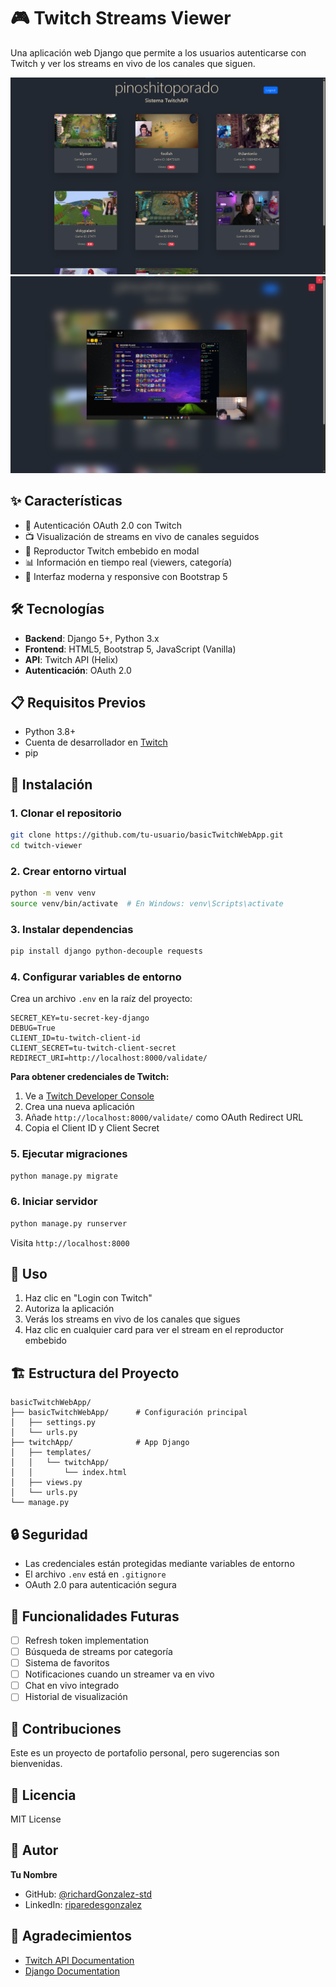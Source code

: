 # 🎮 Twitch Streams Viewer

Una aplicación web Django que permite a los usuarios autenticarse con Twitch y ver los streams en vivo de los canales que siguen.

![Screenshot](/screenshot/screenshot_1.png) <!-- Agrega una captura de pantalla -->
![Screenshot](/screenshot/screenshot_2.png) <!-- Agrega una captura de pantalla -->

## ✨ Características

- 🔐 Autenticación OAuth 2.0 con Twitch
- 📺 Visualización de streams en vivo de canales seguidos
- 🎥 Reproductor Twitch embebido en modal
- 📊 Información en tiempo real (viewers, categoría)
- 🎨 Interfaz moderna y responsive con Bootstrap 5

## 🛠️ Tecnologías

- **Backend**: Django 5+, Python 3.x
- **Frontend**: HTML5, Bootstrap 5, JavaScript (Vanilla)
- **API**: Twitch API (Helix)
- **Autenticación**: OAuth 2.0

## 📋 Requisitos Previos

- Python 3.8+
- Cuenta de desarrollador en [Twitch](https://dev.twitch.tv/)
- pip

## 🚀 Instalación

### 1. Clonar el repositorio
```bash
git clone https://github.com/tu-usuario/basicTwitchWebApp.git
cd twitch-viewer
```

### 2. Crear entorno virtual
```bash
python -m venv venv
source venv/bin/activate  # En Windows: venv\Scripts\activate
```

### 3. Instalar dependencias
```bash
pip install django python-decouple requests
```

### 4. Configurar variables de entorno
Crea un archivo `.env` en la raíz del proyecto:
```env
SECRET_KEY=tu-secret-key-django
DEBUG=True
CLIENT_ID=tu-twitch-client-id
CLIENT_SECRET=tu-twitch-client-secret
REDIRECT_URI=http://localhost:8000/validate/
```

**Para obtener credenciales de Twitch:**
1. Ve a [Twitch Developer Console](https://dev.twitch.tv/console)
2. Crea una nueva aplicación
3. Añade `http://localhost:8000/validate/` como OAuth Redirect URL
4. Copia el Client ID y Client Secret

### 5. Ejecutar migraciones
```bash
python manage.py migrate
```

### 6. Iniciar servidor
```bash
python manage.py runserver
```

Visita `http://localhost:8000`

## 📱 Uso

1. Haz clic en "Login con Twitch"
2. Autoriza la aplicación
3. Verás los streams en vivo de los canales que sigues
4. Haz clic en cualquier card para ver el stream en el reproductor embebido

## 🏗️ Estructura del Proyecto

```
basicTwitchWebApp/
├── basicTwitchWebApp/      # Configuración principal
│   ├── settings.py
│   └── urls.py
├── twitchApp/              # App Django
│   ├── templates/
│   │   └── twitchApp/
│   │       └── index.html
│   ├── views.py
│   └── urls.py
└── manage.py
```

## 🔒 Seguridad

- Las credenciales están protegidas mediante variables de entorno
- El archivo `.env` está en `.gitignore`
- OAuth 2.0 para autenticación segura

## 🎯 Funcionalidades Futuras

- [ ] Refresh token implementation
- [ ] Búsqueda de streams por categoría
- [ ] Sistema de favoritos
- [ ] Notificaciones cuando un streamer va en vivo
- [ ] Chat en vivo integrado
- [ ] Historial de visualización

## 🤝 Contribuciones

Este es un proyecto de portafolio personal, pero sugerencias son bienvenidas.

## 📄 Licencia

MIT License

## 👤 Autor

**Tu Nombre**
- GitHub: [@richardGonzalez-std](https://github.com/richardGonzalez-std)
- LinkedIn: [riparedesgonzalez](www.linkedin.com/in/riparedesgonzalez)

## 🙏 Agradecimientos

- [Twitch API Documentation](https://dev.twitch.tv/docs/api/)
- [Django Documentation](https://docs.djangoproject.com/)
